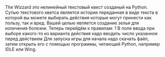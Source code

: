 The Wizzard это нелинейный текстовый квест созданый на Python.
Сутью текстового кветса является история переданная в виде текста в которой
вы можете выбирать действия которые могут принести как пользу, так и вред.
Вашей целью является создание зелья для изличения болезни.
Теперь перейдём к правилам:
1 В поле ввода при выборе какого-то из варианта действия надо вводить число указанное перед действием
Для запуска игры для начала надо скачать файл, затем открыть его с помощью программы, читающей 
Python, например IDLE или Wing.
